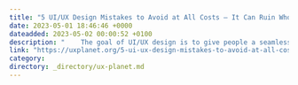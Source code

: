 ```yaml
---
title: "5 UI/UX Design Mistakes to Avoid at All Costs — It Can Ruin Whole Project"
date: 2023-05-01 18:46:46 +0000
dateadded: 2023-05-02 00:00:52 +0100
description: "    The goal of UI/UX design is to give people a seamless and satisfying experience. While there are numerous techniques for producing great…  Continue reading on UX Planet »  "
link: "https://uxplanet.org/5-ui-ux-design-mistakes-to-avoid-at-all-costs-it-can-ruin-whole-project-4c86831d679f?source=rss----819cc2aaeee0---4"
category:
directory: _directory/ux-planet.md
---
```


